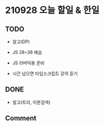 # 210928 오늘 할일 & 한일

## TODO

- 알고(DP)

- JS 28~38 예습

- JS 러버덕용 준비

- 시간 남으면 타입스크립트 강의 듣기

## DONE

- 알고(트리, 이분검색)

## Comment
